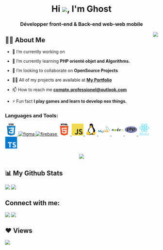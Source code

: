 <h1 align="center">Hi <img src="https://raw.githubusercontent.com/MartinHeinz/MartinHeinz/master/wave.gif" width="30px">, I'm Ghost</h1>
<h3 align="center">Développer front-end & Back-end web-web mobile</h3>

<img align="right" src="https://media.giphy.com/media/z5iCvo1oCbqt7ukMQs/giphy.gif" />

## 🙋‍♂️ About Me

- 🔭 I’m currently working on **[]()**

- 🌱 I’m currently learning **PHP orienté objet and Algorithms.**

- 👯 I’m looking to collaborate on **OpenSource Projects**

- 👨‍💻 All of my projects are available at **[My Portfolio](http://porfolio-d.herokuapp.com/)**

- 📫 How to reach me **compte.professionel@outlook.com**

- ⚡ Fun fact **I play games and learn to develop nex things.**

<h3 align="left">Languages and Tools:</h3>
<p align="left"> <a href="https://www.w3schools.com/css/" target="_blank" rel="noreferrer"> <img src="https://raw.githubusercontent.com/devicons/devicon/master/icons/css3/css3-original-wordmark.svg" alt="css3" width="40" height="40"/> </a> <a href="https://www.figma.com/" target="_blank" rel="noreferrer"> <img src="https://www.vectorlogo.zone/logos/figma/figma-icon.svg" alt="figma" width="40" height="40"/> </a> <a href="https://firebase.google.com/" target="_blank" rel="noreferrer"> <img src="https://www.vectorlogo.zone/logos/firebase/firebase-icon.svg" alt="firebase" width="40" height="40"/> </a> <a href="https://www.w3.org/html/" target="_blank" rel="noreferrer"> <img src="https://raw.githubusercontent.com/devicons/devicon/master/icons/html5/html5-original-wordmark.svg" alt="html5" width="40" height="40"/> </a> <a href="https://developer.mozilla.org/en-US/docs/Web/JavaScript" target="_blank" rel="noreferrer"> <img src="https://raw.githubusercontent.com/devicons/devicon/master/icons/javascript/javascript-original.svg" alt="javascript" width="40" height="40"/> </a> <a href="https://www.linux.org/" target="_blank" rel="noreferrer"> <img src="https://raw.githubusercontent.com/devicons/devicon/master/icons/linux/linux-original.svg" alt="linux" width="40" height="40"/> </a> <a href="https://www.mysql.com/" target="_blank" rel="noreferrer"> <img src="https://raw.githubusercontent.com/devicons/devicon/master/icons/mysql/mysql-original-wordmark.svg" alt="mysql" width="40" height="40"/> </a> <a href="https://nodejs.org" target="_blank" rel="noreferrer"> <img src="https://raw.githubusercontent.com/devicons/devicon/master/icons/nodejs/nodejs-original-wordmark.svg" alt="nodejs" width="40" height="40"/> </a> <a href="https://www.php.net" target="_blank" rel="noreferrer"> <img src="https://raw.githubusercontent.com/devicons/devicon/master/icons/php/php-original.svg" alt="php" width="40" height="40"/> </a> <a href="https://reactjs.org/" target="_blank" rel="noreferrer"> <img src="https://raw.githubusercontent.com/devicons/devicon/master/icons/react/react-original-wordmark.svg" alt="react" width="40" height="40"/> </a> <a href="https://www.typescriptlang.org/" target="_blank" rel="noreferrer"> <img src="https://raw.githubusercontent.com/devicons/devicon/master/icons/typescript/typescript-original.svg" alt="typescript" width="40" height="40"/> </a> </p>

<p align="center">
<img src="https://github-readme-streak-stats.herokuapp.com/?user=slayercode1&theme=black-ice&hide_border=true&stroke=0000&background=060A0CD0"/>
    
</p>

## 📊 My Github Stats

<img src="https://github-readme-stats.vercel.app/api?username=slayercode1&show_icons=true&count_private=true&theme=react&hide_border=true&bg_color=0D1117" />
<img  src="https://github-readme-stats.vercel.app/api/top-langs/?username=slayercode1&langs_count=8&count_private=true&layout=compact&theme=react&hide_border=true&bg_color=0D1117" />



## Connect with me:

<p>
<a href = " "><img src="https://img.icons8.com/fluent/48/000000/linkedin.png"/></a>
<a href = " "><img src="https://img.icons8.com/fluent/48/000000/instagram-new.png"/></a>
</p>

## ❤ Views
<img src="https://komarev.com/ghpvc/?username=slayercode">

